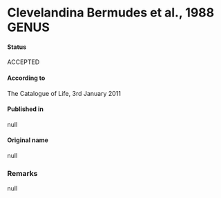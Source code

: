 Clevelandina Bermudes et al., 1988 GENUS
=======

#### Status
ACCEPTED

#### According to
The Catalogue of Life, 3rd January 2011

#### Published in
null

#### Original name
null

### Remarks
null